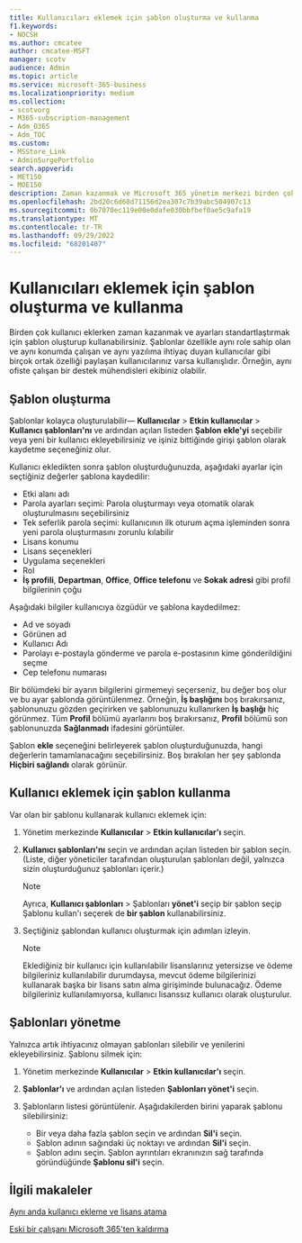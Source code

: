 ```yaml
---
title: Kullanıcıları eklemek için şablon oluşturma ve kullanma
f1.keywords:
- NOCSH
ms.author: cmcatee
author: cmcatee-MSFT
manager: scotv
audience: Admin
ms.topic: article
ms.service: microsoft-365-business
ms.localizationpriority: medium
ms.collection:
- scotvorg
- M365-subscription-management
- Adm_O365
- Adm_TOC
ms.custom:
- MSStore_Link
- AdminSurgePortfolio
search.appverid:
- MET150
- MOE150
description: Zaman kazanmak ve Microsoft 365 yönetim merkezi birden çok kullanıcı eklediğinizde ayarları standartlaştırmak için şablon oluşturup kullanabilirsiniz.
ms.openlocfilehash: 2bd20c6d68d71156d2ea307c7b39abc504907c13
ms.sourcegitcommit: 0b7070ec119e00e0dafe030bbfbef0ae5c9afa19
ms.translationtype: MT
ms.contentlocale: tr-TR
ms.lasthandoff: 09/29/2022
ms.locfileid: "68201407"
---
```

# <a name="create-and-use-a-template-to-add-users"></a>Kullanıcıları eklemek için şablon oluşturma ve kullanma

Birden çok kullanıcı eklerken zaman kazanmak ve ayarları standartlaştırmak için şablon oluşturup kullanabilirsiniz. Şablonlar özellikle aynı role sahip olan ve aynı konumda çalışan ve aynı yazılıma ihtiyaç duyan kullanıcılar gibi birçok ortak özelliği paylaşan kullanıcılarınız varsa kullanışlıdır. Örneğin, aynı ofiste çalışan bir destek mühendisleri ekibiniz olabilir.  

## <a name="create-a-template"></a>Şablon oluşturma

Şablonlar kolayca oluşturulabilir&mdash; **Kullanıcılar** > **Etkin kullanıcılar** > **Kullanıcı şablonları'nı** ve ardından açılan listeden **Şablon ekle'yi** seçebilir veya yeni bir kullanıcı ekleyebilirsiniz ve işiniz bittiğinde girişi şablon olarak kaydetme seçeneğiniz olur.

Kullanıcı ekledikten sonra şablon oluşturduğunuzda, aşağıdaki ayarlar için seçtiğiniz değerler şablona kaydedilir:

- Etki alanı adı
- Parola ayarları seçimi: Parola oluşturmayı veya otomatik olarak oluşturulmasını seçebilirsiniz
- Tek seferlik parola seçimi: kullanıcının ilk oturum açma işleminden sonra yeni parola oluşturmasını zorunlu kılabilir
- Lisans konumu
- Lisans seçenekleri
- Uygulama seçenekleri
- Rol
- **İş profili**, **Departman**, **Office**, **Office telefonu** ve **Sokak adresi** gibi profil bilgilerinin çoğu 

Aşağıdaki bilgiler kullanıcıya özgüdür ve şablona kaydedilmez:

- Ad ve soyadı
- Görünen ad
- Kullanıcı Adı
- Parolayı e-postayla gönderme ve parola e-postasının kime gönderildiğini seçme
- Cep telefonu numarası

Bir bölümdeki bir ayarın bilgilerini girmemeyi seçerseniz, bu değer boş olur ve bu ayar şablonda görüntülenmez. Örneğin, **İş başlığını** boş bırakırsanız, şablonunuzu gözden geçirirken ve şablonunuzu kullanırken **İş başlığı** hiç görünmez. Tüm **Profil** bölümü ayarlarını boş bırakırsanız, **Profil** bölümü son şablonunuzda **Sağlanmadı** ifadesini görüntüler.

Şablon **ekle** seçeneğini belirleyerek şablon oluşturduğunuzda, hangi değerlerin tamamlanacağını seçebilirsiniz. Boş bırakılan her şey şablonda **Hiçbiri sağlandı** olarak görünür.

## <a name="use-a-template-to-add-a-user"></a>Kullanıcı eklemek için şablon kullanma

Var olan bir şablonu kullanarak kullanıcı eklemek için:

1. Yönetim merkezinde **Kullanıcılar** > **Etkin kullanıcılar'ı** seçin.

2. **Kullanıcı şablonları'nı** seçin ve ardından açılan listeden bir şablon seçin. (Liste, diğer yöneticiler tarafından oluşturulan şablonları değil, yalnızca sizin oluşturduğunuz şablonları içerir.)

   > [!NOTE]
   > Ayrıca, **Kullanıcı şablonları** >  Şablonları **yönet'i** seçip bir şablon seçip Şablonu kullan'ı seçerek de **bir şablon** kullanabilirsiniz.

3. Seçtiğiniz şablondan kullanıcı oluşturmak için adımları izleyin.

   > [!NOTE]
   > Eklediğiniz bir kullanıcı için kullanılabilir lisanslarınız yetersizse ve ödeme bilgileriniz kullanılabilir durumdaysa, mevcut ödeme bilgilerinizi kullanarak başka bir lisans satın alma girişiminde bulunacağız. Ödeme bilgileriniz kullanılamıyorsa, kullanıcı lisanssız kullanıcı olarak oluşturulur.

## <a name="manage-templates"></a>Şablonları yönetme

Yalnızca artık ihtiyacınız olmayan şablonları silebilir ve yenilerini ekleyebilirsiniz. Şablonu silmek için:

1. Yönetim merkezinde **Kullanıcılar** > **Etkin kullanıcılar'ı** seçin.

2. **Şablonlar'ı** ve ardından açılan listeden **Şablonları yönet'i** seçin.

3. Şablonların listesi görüntülenir. Aşağıdakilerden birini yaparak şablonu silebilirsiniz:
    - Bir veya daha fazla şablon seçin ve ardından **Sil'i** seçin. 
    - Şablon adının sağındaki üç noktayı ve ardından **Sil'i** seçin.
    - Şablon adını seçin. Şablon ayrıntıları ekranınızın sağ tarafında göründüğünde **Şablonu sil'i** seçin.

## <a name="related-articles"></a>İlgili makaleler

[Aynı anda kullanıcı ekleme ve lisans atama](add-users.md)

[Eski bir çalışanı Microsoft 365'ten kaldırma](remove-former-employee.md)
  
